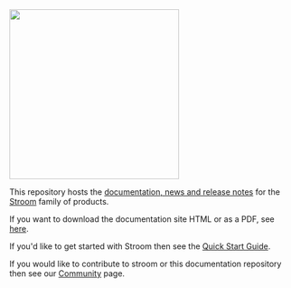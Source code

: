 <img src="assets/icons/stroom-amber.svg" width="300">

This repository hosts the [documentation, news and release notes](https://gchq.github.io/stroom-docs/) for the [Stroom](https://github.com/gchq/stroom/) family of products.

If you want to download the documentation site HTML or as a PDF, see [here](https://github.com/gchq/stroom-docs/releases).

If you'd like to get started with Stroom then see the [Quick Start Guide](https://gchq.github.io/stroom-docs/7.1/docs/quick-start-guide/).

If you would like to contribute to stroom or this documentation repository then see our [Community](https://gchq.github.io/stroom-docs/7.1/community/) page.
